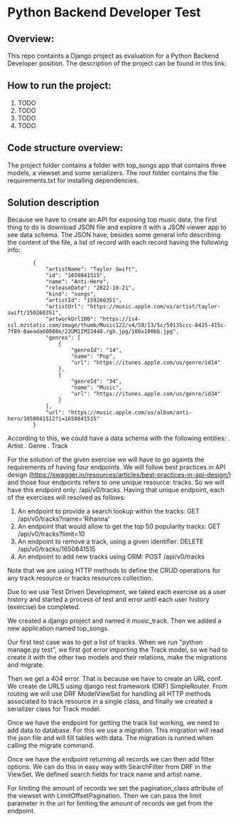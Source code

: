 # Python Backend Developer Test

## Overview:

This repo containts a Django project as evaluation for a Python Backend Developer position. The description of the project can be found in this link: 

## How to run the project:

1. TODO
2. TODO
3. TODO
4. TODO

## Code structure overview:

The project folder contains a folder with top_songs app that contains three models, a viewset and some serializers. The root folder contains the file requirements.txt for installing dependencies.

## Solution description

Because we have to create an API for exposing top music data, the first thing to do is download JSON file and explore it with a JSON viewer app to see data schema.
The JSON have, besides some general info describing the content of the file, a list of record with each record having the following info:

            {
                "artistName": "Taylor Swift",
                "id": "1650841515",
                "name": "Anti-Hero",
                "releaseDate": "2022-10-21",
                "kind": "songs",
                "artistId": "159260351",
                "artistUrl": "https://music.apple.com/us/artist/taylor-swift/159260351",
                "artworkUrl100": "https://is4-ssl.mzstatic.com/image/thumb/Music122/v4/59/13/5c/59135ccc-8425-415c-7f89-8aeada60088e/22UM1IM22440.rgb.jpg/100x100bb.jpg",
                "genres": [
                    {
                        "genreId": "14",
                        "name": "Pop",
                        "url": "https://itunes.apple.com/us/genre/id14"
                    },
                    {
                        "genreId": "34",
                        "name": "Music",
                        "url": "https://itunes.apple.com/us/genre/id34"
                    }
                ],
                "url": "https://music.apple.com/us/album/anti-hero/1650841512?i=1650841515"
            }


According to this, we could have a data schema with the following entities:
. Artist
. Genre
. Track

For the solution of the given exercise we will have to go againts the requirements of having four endpoints. We will follow best practices in API design (https://swagger.io/resources/articles/best-practices-in-api-design/) and those four endpoints refers to one unique resource: tracks. So we will have this endpoint only: /api/v0/tracks. Having that unique endpoint, each of the exercises will resolved as follows:

1. An endpoint to provide a search lookup within the tracks: GET /api/v0/tracks?name='Rihanna'
2. An endpoint that would allow to get the top 50 popularity tracks: GET /api/v0/tracks?limit=10
3. An endpoint to remove a track, using a given identifier: DELETE /api/v0/tracks/1650841515
4. An endpoint to add new tracks using ORM: POST /api/v0/tracks

Note that we are using HTTP methods to define the CRUD operations for any track resource or tracks resources collection.

Due to we use Test Driven Development, we taked each exercise as a user history and started a process of test and error until each user history (exercise) be completed.

We created a django project and named it music_track. Then we added a new application named top_songs.

Our first test case was to get a list of tracks. When we run "python manage.py test", we first got error importing the Track model, so we had to create it with the other two models and their relations, make the migrations and migrate.

Then we get a 404 error. That is because we have to create an URL conf. We create de URLS using django rest framework (DRF) SimpleRouter. From routing we will use DRF ModelViewSet for handling all HTTP methods associated to track resource in a single class, and finally we created a serializer class for Track model.

Once we have the endpoint for getting the track list working, we need to add data to database. For this we use a migration. This migration will read the json file and will fill tables with data. The migration is runned when calling the migrate command.

Once we have the endpoint returning all records we can then add filter options. We can do this in easy way with SearchFilter from DRF in the ViewSet. We defined search fields for track name and artist name.

For limiting the amount of records we set the pagination_class attribute of the viewset with LimitOffsetPagination. Then we can pass the limit parameter in the url for limiting the amount of records we get from the endpoint.





